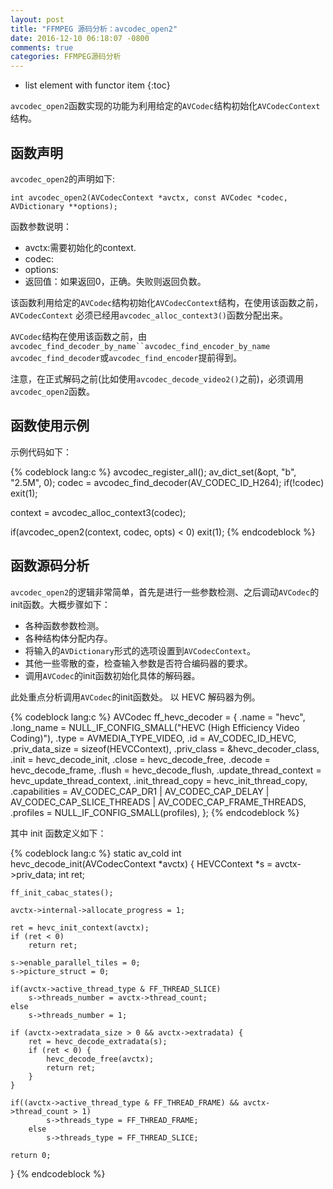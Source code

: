 ```yaml
---
layout: post
title: "FFMPEG 源码分析：avcodec_open2"
date: 2016-12-10 06:18:07 -0800
comments: true
categories: FFMPEG源码分析
---
```


* list element with functor item
{:toc}

`avcodec_open2`函数实现的功能为利用给定的`AVCodec`结构初始化`AVCodecContext`结构。  

<!--more-->

## 函数声明

`avcodec_open2`的声明如下:  

```
int avcodec_open2(AVCodecContext *avctx, const AVCodec *codec, AVDictionary **options);
```

函数参数说明：  

* avctx:需要初始化的context.
* codec:
* options:
* 返回值：如果返回0，正确。失败则返回负数。  

该函数利用给定的`AVCodec`结构初始化`AVCodecContext`结构，在使用该函数之前，`AVCodecContext`
必须已经用`avcodec_alloc_context3()`函数分配出来。  

`AVCodec`结构在使用该函数之前，由`avcodec_find_decoder_by_name``avcodec_find_encoder_by_name`
`avcodec_find_decoder`或`avcodec_find_encoder`提前得到。  

注意，在正式解码之前(比如使用`avcodec_decode_video2()`之前)，必须调用`avcodec_open2`函数。  

## 函数使用示例

示例代码如下：

{% codeblock lang:c %}
avcodec_register_all();
av_dict_set(&opt, "b", "2.5M", 0);
codec = avcodec_find_decoder(AV_CODEC_ID_H264);
if(!codec)
    exit(1);

context = avcodec_alloc_context3(codec);

if(avcodec_open2(context, codec, opts) < 0)
    exit(1);
{% endcodeblock %}

## 函数源码分析

`avcodec_open2`的逻辑非常简单，首先是进行一些参数检测、之后调动`AVCodec`的init函数。大概步骤如下：  

* 各种函数参数检测。
* 各种结构体分配内存。
* 将输入的`AVDictionary`形式的选项设置到`AVCodecContext`。
* 其他一些零散的查，检查输入参数是否符合编码器的要求。
* 调用`AVCodec`的init函数初始化具体的解码器。  

此处重点分析调用`AVCodec`的init函数处。 以 HEVC 解码器为例。  

{% codeblock lang:c %}
AVCodec ff_hevc_decoder = {
    .name                  = "hevc",
    .long_name             = NULL_IF_CONFIG_SMALL("HEVC (High Efficiency Video Coding)"),
    .type                  = AVMEDIA_TYPE_VIDEO,
    .id                    = AV_CODEC_ID_HEVC,
    .priv_data_size        = sizeof(HEVCContext),
    .priv_class            = &hevc_decoder_class,
    .init                  = hevc_decode_init,
    .close                 = hevc_decode_free,
    .decode                = hevc_decode_frame,
    .flush                 = hevc_decode_flush,
    .update_thread_context = hevc_update_thread_context,
    .init_thread_copy      = hevc_init_thread_copy,
    .capabilities          = AV_CODEC_CAP_DR1 | AV_CODEC_CAP_DELAY |
                             AV_CODEC_CAP_SLICE_THREADS | AV_CODEC_CAP_FRAME_THREADS,
    .profiles              = NULL_IF_CONFIG_SMALL(profiles),
};
{% endcodeblock %}

其中 init 函数定义如下：  

{% codeblock lang:c %}
static av_cold int hevc_decode_init(AVCodecContext *avctx)
{
    HEVCContext *s = avctx->priv_data;
    int ret;

    ff_init_cabac_states();

    avctx->internal->allocate_progress = 1;

    ret = hevc_init_context(avctx);
    if (ret < 0)
        return ret;

    s->enable_parallel_tiles = 0;
    s->picture_struct = 0;

    if(avctx->active_thread_type & FF_THREAD_SLICE)
        s->threads_number = avctx->thread_count;
    else
        s->threads_number = 1;

    if (avctx->extradata_size > 0 && avctx->extradata) {
        ret = hevc_decode_extradata(s);
        if (ret < 0) {
            hevc_decode_free(avctx);
            return ret;
        }
    }

    if((avctx->active_thread_type & FF_THREAD_FRAME) && avctx->thread_count > 1)
            s->threads_type = FF_THREAD_FRAME;
        else
            s->threads_type = FF_THREAD_SLICE;

    return 0;
}
{% endcodeblock %}


